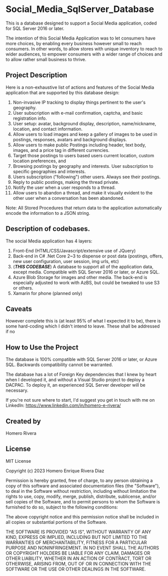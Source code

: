 # Social_Media_SqlServer_Database
This is a database designed to support a Social Media application, coded for SQL Server 2016 or later.

The intention of this Social Media Application was to let consumers have more choices, by enabling every business however small to reach consumers.
In other words, to allow stores with unique inventory to reach to wider audiences, to empower consumers with a wider range of choices and to allow rather small business to thrive.


## Project Description
Here is a non-exhaustive list of actions and features of the Social Media application that are supported by this database design:
1. Non-invasive IP tracking to display things pertinent to the user's geography.
2. User subscription with e-mail confirmation, captcha, and basic registration info.
3. User setup: avatar, background display, description, name/nickname, location, and contact information.
4. Allow users to load images and keep a gallery of images to be used in postings, responses, avatars and background displays.
5. Allow users to make public Postings including header, text body, images, and a price tag in different currencies.
6. Target those postings to users based users current location, custom location preferences, and 
7. Browsing postings by geography and interests. User subscription to specific geographies and interests.
8. Users subscription ("following") other users. Always see their postings.
9. Reply to public postings, making the thread private.
10. Notify the user when a user responds to a thread.
11. Allow users to abandon a thread, and make it visually evident to the other user when a conversation has been abandoned.

Note:
All Stored Procedures that return data to the application automatically encode the information to a JSON string.


## Description of codebases.
The social Media application has 4 layers:
1. Front-End (HTML/CSS/Javascript/extensive use of JQuery)
2. Back-end in C# .Net Core 2~3 to dispense or post data (postings, offers, new user configuration, user session, img urls, etc)
3. (***THIS CODEBASE***) A database to support all of the application data, except media. Compatible with SQL Server 2016 or later, or Azure SQL.
4. Azure Blob Storage for images and other media. The back-end is especially adjusted to work with AzBS, but could be tweaked to use S3 or others.
5. Xamarin for phone (planned only)


## Caveats
However complete this is (at least 95% of what I expected it to be), there is some hard-coding which I didn't intend to leave.
These shall be addressed if no 


## How to Use the Project
The database is 100% compatible with SQL Server 2016 or later, or Azure SQL. 
Backwards compatibility cannot be warranted.

The database has a lot of Foreign Key dependencies that I knew by heart when I developed it, and without a Visual Studio project to deploy a DACPAC.
To deploy it, an experienced SQL Server developer will be necessary.

If you're not sure where to start, I'd suggest you get in touch with me on LinkedIn:
https://www.linkedin.com/in/homero-e-rivera/


## Created by
Homero Rivera


## License
MIT License

Copyright (c) 2023 Homero Enrique Rivera Diaz

Permission is hereby granted, free of charge, to any person obtaining a copy
of this software and associated documentation files (the "Software"), to deal
in the Software without restriction, including without limitation the rights
to use, copy, modify, merge, publish, distribute, sublicense, and/or sell
copies of the Software, and to permit persons to whom the Software is
furnished to do so, subject to the following conditions:

The above copyright notice and this permission notice shall be included in all
copies or substantial portions of the Software.

THE SOFTWARE IS PROVIDED "AS IS", WITHOUT WARRANTY OF ANY KIND, EXPRESS OR
IMPLIED, INCLUDING BUT NOT LIMITED TO THE WARRANTIES OF MERCHANTABILITY,
FITNESS FOR A PARTICULAR PURPOSE AND NONINFRINGEMENT. IN NO EVENT SHALL THE
AUTHORS OR COPYRIGHT HOLDERS BE LIABLE FOR ANY CLAIM, DAMAGES OR OTHER
LIABILITY, WHETHER IN AN ACTION OF CONTRACT, TORT OR OTHERWISE, ARISING FROM,
OUT OF OR IN CONNECTION WITH THE SOFTWARE OR THE USE OR OTHER DEALINGS IN THE
SOFTWARE.